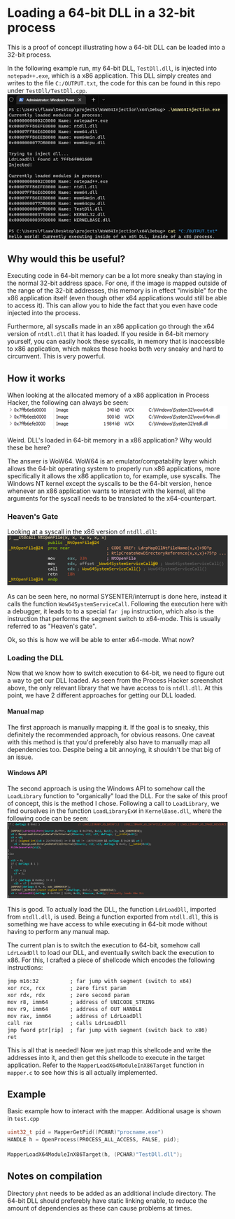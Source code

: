 # Loading a 64-bit DLL in a 32-bit process
This is a proof of concept illustrating how a 64-bit DLL can be loaded into a 32-bit process.

In the following example run, my 64-bit DLL, `TestDll.dll`, is injected into `notepad++.exe`, which is a x86 application. This DLL simply creates and writes to the file `C:/OUTPUT.txt`, the code for this can be found in this repo under `TestDll/TestDll.cpp`.
![result](result.png)

## Why would this be useful?
Executing code in 64-bit memory can be a lot more sneaky than staying in the normal 32-bit address space. For one, if the image is mapped outside of the range of the 32-bit addresses, this memory is in effect "invisible" for the x86 application itself (even though other x64 applications would still be able to access it). This can allow you to hide the fact that you even have code injected into the process.

Furthermore, all syscalls made in an x86 application go through the x64 version of `ntdll.dll` that it has loaded. If you reside in 64-bit memory yourself, you can easily hook these syscalls, in memory that is inaccessible to x86 application, which makes these hooks both very sneaky and hard to circumvent. This is very powerful.

## How it works
When looking at the allocated memory of a x86 application in Process Hacker, the following can always be seen:
![64bitdlls](64bitdlls.png)

Weird. DLL's loaded in 64-bit memory in a x86 application? Why would these be here? 

The answer is WoW64. WoW64 is an emulator/compatability layer which allows the 64-bit operating system to properly run x86 applications, more specifically it allows the x86 application to, for example, use syscalls. The Windows NT kernel except the syscalls to be the 64-bit version, hence whenever an x86 application wants to interact with the kernel, all the arguments for the syscall needs to be translated to the x64-counterpart. 

### Heaven's Gate
Looking at a syscall in the x86 version of `ntdll.dll`:
![syscall](syscall.png)

As can be seen here, no normal SYSENTER/interrupt is done here, instead it calls the function `Wow64SystemServiceCall`. Following the execution here with a debugger, it leads to to a special `far jmp` instruction, which also is the instruction that performs the segment switch to x64-mode. This is usually referred to as "Heaven's gate". 

Ok, so this is how we will be able to enter x64-mode. What now?

### Loading the DLL
Now that we know how to switch execution to 64-bit, we need to figure out a way to get our DLL loaded. As seen from the Process Hacker screenshot above, the only relevant library that we have access to is `ntdll.dll`. At this point, we have 2 different approaches for getting our DLL loaded.

#### Manual map
The first approach is manually mapping it. If the goal is to sneaky, this definitely the recommended approach, for obvious reasons. One caveat with this method is that you'd preferebly also have to manually map all dependencies too. Despite being a bit annoying, it shouldn't be that big of an issue.

#### Windows API
The second approach is using the Windows API to somehow call the `LoadLibrary` function to "organically" load the DLL. For the sake of this proof of concept, this is the method I chose.
Following a call to `LoadLibrary`, we find ourselves in the function `LoadLibraryExW` in `KernelBase.dll`, where the following code can be seen:
![loadlibrary](loadlib.png)

This is good. To actually load the DLL, the function `LdrLoadDll`, imported from `ntdll.dll`, is used. Being a function exported from `ntdll.dll`, this is something we have access to while executing in 64-bit mode without having to perform any manual map.

The current plan is to switch the execution to 64-bit, somehow call `LdrLoadDll` to load our DLL, and eventually switch back the execution to x86. For this, I crafted a piece of shellcode which encodes the following instructions:
```assembly
jmp m16:32          ; far jump with segment (switch to x64)
xor rcx, rcx        ; zero first param
xor rdx, rdx        ; zero second param 
mov r8, imm64       ; address of UNICODE_STRING
mov r9, imm64       ; address of OUT HANDLE
mov rax, imm64      ; address of LdrLoadDll 
call rax            ; calls LdrLoadDll      
jmp fword ptr[rip]  ; far jump with segment (switch back to x86)                                        
ret
```
This is all that is needed! Now we just map this shellcode and write the addresses into it, and then get this shellcode to execute in the target application. Refer to the `MapperLoadX64ModuleInX86Target` function in `mapper.c` to see how this is all actually implemented.

## Example 
Basic example how to interact with the mapper. Additional usage is shown in `test.cpp`
```c++
uint32_t pid = MapperGetPid((PCHAR)"procname.exe")
HANDLE h = OpenProcess(PROCESS_ALL_ACCESS, FALSE, pid);

MapperLoadX64ModuleInX86Target(h, (PCHAR)"TestDll.dll");
```

## Notes on compilation
Directory `phnt` needs to be added as an additional include directory. The 64-bit DLL should preferebly have static linking enable, to reduce the amount of dependencies as these can cause problems at times.